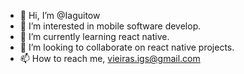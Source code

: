- 👋 Hi, I’m @Iaguitow
- 👀 I’m interested in mobile software develop.
- 🌱 I’m currently learning react native.
- 💞️ I’m looking to collaborate on react native projects.
- 📫 How to reach me, vieiras.igs@gmail.com

<!---
Iaguitow/Iaguitow is a ✨ special ✨ repository because its `README.md` (this file) appears on your GitHub profile.
You can click the Preview link to take a look at your changes.
--->
